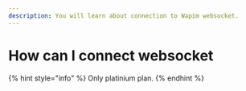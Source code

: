 ```yaml
---
description: You will learn about connection to Wapim websocket.
---
```


# How can I connect websocket

{% hint style="info" %}
Only platinium plan.
{% endhint %}



